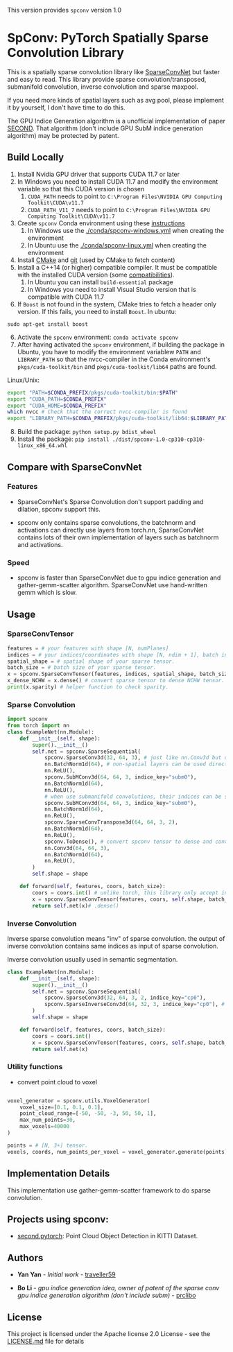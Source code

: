 This version provides `spconv` version 1.0

# SpConv: PyTorch Spatially Sparse Convolution Library

This is a spatially sparse convolution library like [SparseConvNet](https://github.com/facebookresearch/SparseConvNet) but faster and easy to read. This library provide sparse convolution/transposed, submanifold convolution, inverse convolution and sparse maxpool.

If you need more kinds of spatial layers such as avg pool, please implement it by yourself, I don't have time to do this.

The GPU Indice Generation algorithm is a unofficial implementation of paper [SECOND](http://www.mdpi.com/1424-8220/18/10/3337). That algorithm (don't include GPU SubM indice generation algorithm) may be protected by patent.

## Build Locally

1. Install Nvidia GPU driver that supports CUDA 11.7 or later
2. In Windows you need to install CUDA 11.7 and modify the environment variable so that this CUDA version is chosen
    1. `CUDA_PATH` needs to point to `C:\Program Files\NVIDIA GPU Computing Toolkit\CUDA\v11.7`
    2. `CUDA_PATH_V11_7` needs to point to `C:\Program Files\NVIDIA GPU Computing Toolkit\CUDA\v11.7`
3. Create `spconv` Conda environment using these [instructions](conda/README.md)
    1. In Windows use the [./conda/spconv-windows.yml](./conda/spconv-windows.yml) when creating the environment
    2. In Ubuntu use the [./conda/spconv-linux.yml](./conda/spconv-linux.yml) when creating the environment
4. Install [CMake](https://apt.kitware.com/) and [git](https://git-scm.com/book/en/v2/Getting-Started-Installing-Git) (used by CMake to fetch content)
5. Install a C++14 (or higher) compatible compiler. It must be compatible with the installed CUDA version (some [compatibilities](https://gist.github.com/ax3l/9489132)).
    1. In Ubuntu you can install `build-essential` package
    2. In Windows you need to install Visual Studio version that is compatible with CUDA 11.7
5. If `Boost` is not found in the system, CMake tries to fetch a header only version. If this fails, you need to install `Boost`.
In ubuntu:
```
sudo apt-get install boost
```
6. Activate the `spconv` environment: `conda activate spconv`
7. After having activated the `spconv` environment, if building the package in Ubuntu, you have to modify the environment variablew `PATH` and `LIBRARY_PATH` so that the nvcc-compiler in the Conda environment's
`pkgs/cuda-toolkit/bin` and `pkgs/cuda-toolkit/lib64` paths are found. 

Linux/Unix:
```bash
export "PATH=$CONDA_PREFIX/pkgs/cuda-toolkit/bin:$PATH"
export "CUDA_PATH=$CONDA_PREFIX"
export "CUDA_HOME=$CONDA_PREFIX"
which nvcc # Check that the correct nvcc-compiler is found
export "LIBRARY_PATH=$CONDA_PREFIX/pkgs/cuda-toolkit/lib64:$LIBRARY_PATH"
```

8. Build the package: `python setup.py bdist_wheel`
9. Install the package: `pip install ./dist/spconv-1.0-cp310-cp310-linux_x86_64.whl`

## Compare with SparseConvNet

### Features

* SparseConvNet's Sparse Convolution don't support padding and dilation, spconv support this.

* spconv only contains sparse convolutions, the batchnorm and activations can directly use layers from torch.nn, SparseConvNet contains lots of their own implementation of layers such as batchnorm and activations.

### Speed

* spconv is faster than SparseConvNet due to gpu indice generation and gather-gemm-scatter algorithm. SparseConvNet use hand-written gemm which is slow.

## Usage

### SparseConvTensor

```Python
features = # your features with shape [N, numPlanes]
indices = # your indices/coordinates with shape [N, ndim + 1], batch index must be put in indices[:, 0]
spatial_shape = # spatial shape of your sparse tensor.
batch_size = # batch size of your sparse tensor.
x = spconv.SparseConvTensor(features, indices, spatial_shape, batch_size)
x_dense_NCHW = x.dense() # convert sparse tensor to dense NCHW tensor.
print(x.sparity) # helper function to check sparity. 
```

### Sparse Convolution

```Python
import spconv
from torch import nn
class ExampleNet(nn.Module):
    def __init__(self, shape):
        super().__init__()
        self.net = spconv.SparseSequential(
            spconv.SparseConv3d(32, 64, 3), # just like nn.Conv3d but don't support group and all([d > 1, s > 1])
            nn.BatchNorm1d(64), # non-spatial layers can be used directly in SparseSequential.
            nn.ReLU(),
            spconv.SubMConv3d(64, 64, 3, indice_key="subm0"),
            nn.BatchNorm1d(64),
            nn.ReLU(),
            # when use submanifold convolutions, their indices can be shared to save indices generation time.
            spconv.SubMConv3d(64, 64, 3, indice_key="subm0"),
            nn.BatchNorm1d(64),
            nn.ReLU(),
            spconv.SparseConvTranspose3d(64, 64, 3, 2),
            nn.BatchNorm1d(64),
            nn.ReLU(),
            spconv.ToDense(), # convert spconv tensor to dense and convert it to NCHW format.
            nn.Conv3d(64, 64, 3),
            nn.BatchNorm1d(64),
            nn.ReLU(),
        )
        self.shape = shape

    def forward(self, features, coors, batch_size):
        coors = coors.int() # unlike torch, this library only accept int coordinates.
        x = spconv.SparseConvTensor(features, coors, self.shape, batch_size)
        return self.net(x)# .dense()
```

### Inverse Convolution

Inverse sparse convolution means "inv" of sparse convolution. the output of inverse convolution contains same indices as input of sparse convolution.

Inverse convolution usually used in semantic segmentation.

```Python
class ExampleNet(nn.Module):
    def __init__(self, shape):
        super().__init__()
        self.net = spconv.SparseSequential(
            spconv.SparseConv3d(32, 64, 3, 2, indice_key="cp0"),
            spconv.SparseInverseConv3d(64, 32, 3, indice_key="cp0"), # need provide kernel size to create weight
        )
        self.shape = shape

    def forward(self, features, coors, batch_size):
        coors = coors.int()
        x = spconv.SparseConvTensor(features, coors, self.shape, batch_size)
        return self.net(x)
```

### Utility functions

* convert point cloud to voxel

```Python

voxel_generator = spconv.utils.VoxelGenerator(
    voxel_size=[0.1, 0.1, 0.1], 
    point_cloud_range=[-50, -50, -3, 50, 50, 1],
    max_num_points=30,
    max_voxels=40000
)

points = # [N, 3+] tensor.
voxels, coords, num_points_per_voxel = voxel_generator.generate(points)
```

## Implementation Details

This implementation use gather-gemm-scatter framework to do sparse convolution.

## Projects using spconv:

* [second.pytorch](https://github.com/traveller59/second.pytorch): Point Cloud Object Detection in KITTI Dataset.

## Authors

* **Yan Yan** - *Initial work* - [traveller59](https://github.com/traveller59)

* **Bo Li** - *gpu indice generation idea, owner of patent of the sparse conv gpu indice generation algorithm (don't include subm)* - [prclibo](https://github.com/prclibo)

## License

This project is licensed under the Apache license 2.0 License - see the [LICENSE.md](LICENSE.md) file for details
